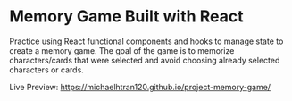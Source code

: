 # Memory Game Built with React

Practice using React functional components and hooks to manage state to create a memory game. The goal of the game is to memorize characters/cards that were selected and avoid choosing already selected characters or cards.

Live Preview: https://michaelhtran120.github.io/project-memory-game/

